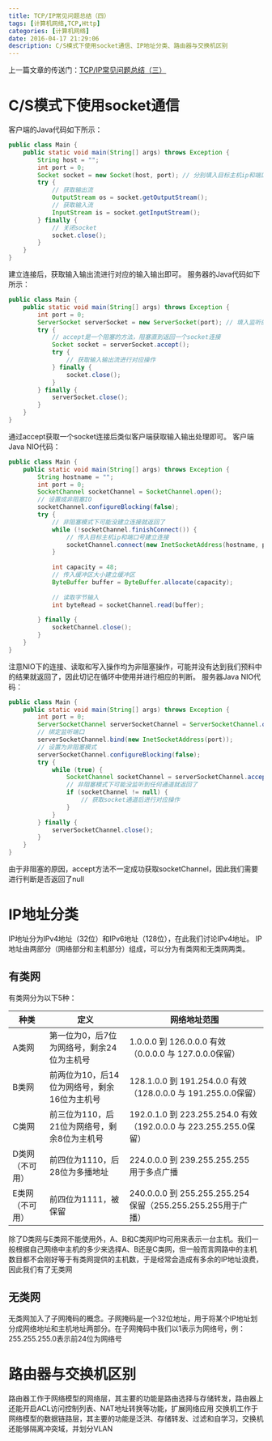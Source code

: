 ```yaml
---
title: TCP/IP常见问题总结（四）
tags: [计算机网络,TCP,Http]
categories: [计算机网络]
date: 2016-04-17 21:29:06
description: C/S模式下使用socket通信、IP地址分类、路由器与交换机区别
---
```

上一篇文章的传送门：[TCP/IP常见问题总结（三）](/2016/04/15/TCP-IP常见问题总结（三）/)

# C/S模式下使用socket通信

客户端的Java代码如下所示：
```java
public class Main {  
    public static void main(String[] args) throws Exception {  
        String host = "";  
        int port = 0;  
        Socket socket = new Socket(host, port); // 分别填入目标主机ip和端口  
        try {  
            // 获取输出流  
            OutputStream os = socket.getOutputStream();  
            // 获取输入流  
            InputStream is = socket.getInputStream();  
        } finally {  
            // 关闭socket  
            socket.close();  
        }  
    }  
}  
```

建立连接后，获取输入输出流进行对应的输入输出即可。
服务器的Java代码如下所示：
```java
public class Main {  
    public static void main(String[] args) throws Exception {  
        int port = 0;  
        ServerSocket serverSocket = new ServerSocket(port); // 填入监听的端口号  
        try {  
            // accept是一个阻塞的方法，阻塞直到返回一个socket连接  
            Socket socket = serverSocket.accept();  
            try {  
                // 获取输入输出流进行对应操作  
            } finally {  
                socket.close();  
            }  
        } finally {  
            serverSocket.close();  
        }  
    }  
}  
```

通过accept获取一个socket连接后类似客户端获取输入输出处理即可。
客户端Java NIO代码：
```java
public class Main {  
    public static void main(String[] args) throws Exception {  
        String hostname = "";  
        int port = 0;  
        SocketChannel socketChannel = SocketChannel.open();  
        // 设置成非阻塞IO  
        socketChannel.configureBlocking(false);  
        try {  
            // 非阻塞模式下可能没建立连接就返回了  
            while (!socketChannel.finishConnect()) {   
                // 传入目标主机ip和端口号建立连接  
                socketChannel.connect(new InetSocketAddress(hostname, port));  
            }  
              
            int capacity = 48;  
            // 传入缓冲区大小建立缓冲区  
            ByteBuffer buffer = ByteBuffer.allocate(capacity);  
              
            // 读取字节输入  
            int byteRead = socketChannel.read(buffer);  
              
        } finally {  
            socketChannel.close();  
        }  
    }  
}  
```

注意NIO下的连接、读取和写入操作均为非阻塞操作，可能并没有达到我们预料中的结果就返回了，因此切记在循环中使用并进行相应的判断。
服务器Java NIO代码：
```java
public class Main {  
    public static void main(String[] args) throws Exception {  
        int port = 0;  
        ServerSocketChannel serverSocketChannel = ServerSocketChannel.open();  
        // 绑定监听端口  
        serverSocketChannel.bind(new InetSocketAddress(port));  
        // 设置为非阻塞模式  
        serverSocketChannel.configureBlocking(false);  
        try {  
            while (true) {  
                SocketChannel socketChannel = serverSocketChannel.accept();  
                // 非阻塞模式下可能没监听到任何通道就返回了  
                if (socketChannel != null) {  
                    // 获取socket通道后进行对应操作  
                }  
            }  
        } finally {  
            serverSocketChannel.close();  
        }  
    }  
}  
```

由于非阻塞的原因，accept方法不一定成功获取socketChannel，因此我们需要进行判断是否返回了null

# IP地址分类

IP地址分为IPv4地址（32位）和IPv6地址（128位），在此我们讨论IPv4地址。
IP地址由两部分（网络部分和主机部分）组成，可以分为有类网和无类网两类。

## 有类网

有类网分为以下5种：

| 种类 | 定义 | 网络地址范围 |
| - | - | - |
| A类网 | 第一位为0，后7位为网络号，剩余24位为主机号 | 1.0.0.0 到 126.0.0.0 有效（0.0.0.0 与 127.0.0.0保留） |
| B类网 | 前两位为10，后14位为网络号，剩余16位为主机号 | 128.1.0.0 到 191.254.0.0 有效（128.0.0.0 与 191.255.0.0保留） |
| C类网 | 前三位为110，后21位为网络号，剩余8位为主机号 | 192.0.1.0 到 223.255.254.0 有效（192.0.0.0 与 223.255.255.0保留） |
| D类网（不可用） | 前四位为1110，后28位为多播地址 | 224.0.0.0 到 239.255.255.255 用于多点广播 |
| E类网（不可用） | 前四位为1111，被保留 | 240.0.0.0 到 255.255.255.254 保留（255.255.255.255用于广播） |

除了D类网与E类网不能使用外，A、B和C类网IP均可用来表示一台主机。我们一般根据自己网络中主机的多少来选择A、B还是C类网，但一般而言网路中的主机数目都不会刚好等于有类网提供的主机数，于是经常会造成有多余的IP地址浪费，因此我们有了无类网

## 无类网

无类网加入了子网掩码的概念。子网掩码是一个32位地址，用于将某个IP地址划分成网络地址和主机地址两部分。在子网掩码中我们以1表示为网络号，例：255.255.255.0表示前24位为网络号

# 路由器与交换机区别

路由器工作于网络模型的网络层，其主要的功能是路由选择与存储转发，路由器上还能开启ACL访问控制列表、NAT地址转换等功能，扩展网络应用
交换机工作于网络模型的数据链路层，其主要的功能是泛洪、存储转发、过滤和自学习，交换机还能够隔离冲突域，并划分VLAN